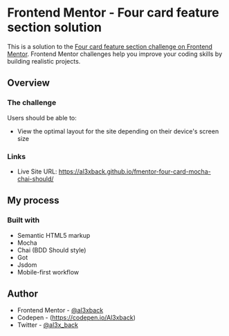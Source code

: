 # Frontend Mentor - Four card feature section solution

This is a solution to the [Four card feature section challenge on Frontend Mentor](https://www.frontendmentor.io/challenges/four-card-feature-section-weK1eFYK). Frontend Mentor challenges help you improve your coding skills by building realistic projects.

## Overview

### The challenge

Users should be able to:

- View the optimal layout for the site depending on their device's screen size

### Links

- Live Site URL: https://al3xback.github.io/fmentor-four-card-mocha-chai-should/

## My process

### Built with

- Semantic HTML5 markup
- Mocha
- Chai (BDD Should style)
- Got
- Jsdom
- Mobile-first workflow

## Author

- Frontend Mentor - [@al3xback](https://www.frontendmentor.io/profile/al3xback)
- Codepen - (https://codepen.io/Al3xback)
- Twitter - [@al3x_back](https://twitter.com/al3x_back)
